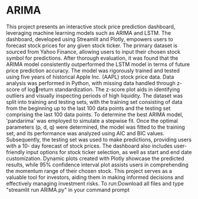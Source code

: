 # ARIMA
This project presents an interactive stock price prediction dashboard, leveraging machine 
learning models such as ARIMA and LSTM. The dashboard, developed using Streamlit and 
Plotly, empowers users to forecast stock prices for any given stock ticker. The primary dataset 
is sourced from Yahoo Finance, allowing users to input their chosen stock symbol for 
predictions. After thorough evaluation, it was found that the ARIMA model consistently 
outperformed the LSTM model in terms of future price prediction accuracy. The model was 
rigorously trained and tested using five years of historical Apple Inc. (AAPL) stock price data. 
Data analysis was performed in Python, with missing data handled through z-score of logreturn standardization. 
The z-score plot aids in identifying outliers and visually inspecting 
periods of high liquidity. The dataset was split into training and testing sets, with the training 
set consisting of data from the beginning up to the last 100 data points and the testing set 
comprising the last 100 data points. To determine the best ARIMA model, 'pandarima' was 
employed to simulate a stepwise fit. Once the optimal parameters (p, d, q) were determined, 
the model was fitted to the training set, and its performance was analyzed using AIC and BIC 
values. Subsequently, the testing set was used to make predictions, providing users with a 10-
day forecast of stock prices. The dashboard also includes user-friendly input options for stock 
ticker selection, as well as start and end date customization. Dynamic plots created with Plotly 
showcase the predicted results, while 95% confidence interval plot assists users in 
comprehending the momentum range of their chosen stock. This project serves as a valuable 
tool for investors, aiding them in making informed decisions and effectively managing 
investment risks.
To run:Download all files and type "streamlit run ARIMA.py" in your command prompt 
